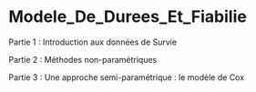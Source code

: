 # Modele_De_Durees_Et_Fiabilie
 
 Partie 1 : Introduction aux données de Survie 
 
 Partie 2 : Méthodes non-paramétriques
 
 Partie 3 : Une approche semi-paramétrique : le modèle de Cox
 
